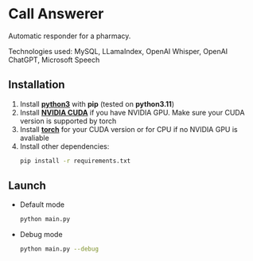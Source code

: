 # Call Answerer
Automatic responder for a pharmacy.
 
Technologies used: MySQL, LLamaIndex, OpenAI Whisper, OpenAI ChatGPT, Microsoft Speech

## Installation
1. Install [**python3**](https://www.python.org/downloads/) with **pip** (tested on **python3.11**)
3. Install [**NVIDIA CUDA**](https://developer.nvidia.com/cuda-12-1-1-download-archive) if you have NVIDIA GPU. Make sure your CUDA version is supported by torch
2. Install [**torch**](https://pytorch.org/get-started/locally/) for your CUDA version or for CPU if no NVIDIA GPU is avaliable
4. Install other dependencies:
    ```sh
    pip install -r requirements.txt
    ```
## Launch
+ Default mode
    ```sh
    python main.py
    ```
+ Debug mode
    ```sh
    python main.py --debug
    ```
